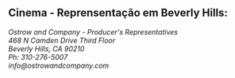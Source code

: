 <h2>Cinema - Reprensentação em Beverly Hills:</h2>

<address>
Ostrow and Company - Producer's Representatives
<br>
468 N Camden Drive Third Floor
<br>
Beverly Hills, CA 90210
<br>
Ph: 310-276-5007
<br>
 info@ostrowandcompany.com
</address>
